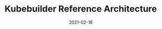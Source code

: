 ---
date: '2021-02-16'
draft: true
lastmod: '2021-02-16'
parent: Application Lifecycle
tags:
- Kubernetes
- Kubebuilder
- Operators
team:
- Rich Lander
title: Kubebuilder Reference Architecture
topics:
- Kubernetes
oldPath: "/content/guides/kubernetes/app-lifecycle-kubebuilder-ref.md"
aliases:
- "/guides/kubernetes/app-lifecycle-kubebuilder-ref"
---
